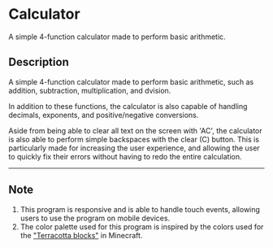 # Calculator
A simple 4-function calculator made to perform basic arithmetic.

## Description
A simple 4-function calculator made to perform basic arithmetic, such as addition, subtraction, multiplication, and dvision.

In addition to these functions, the calculator is also capable of handling decimals, exponents, and positive/negative conversions.

Aside from being able to clear all text on the screen with 'AC', the calculator is also able to perform simple backspaces with the clear (C) button. This is particularly made for increasing the user experience, and allowing the user to quickly fix their errors without having to redo the entire calculation.

---

## Note
1. This program is responsive and is able to handle touch events, allowing users to use the program on mobile devices.
2. The color palette used for this program is inspired by the colors used for the ["Terracotta blocks"](https://minecraft.fandom.com/wiki/Terracotta#ID) in Minecraft.